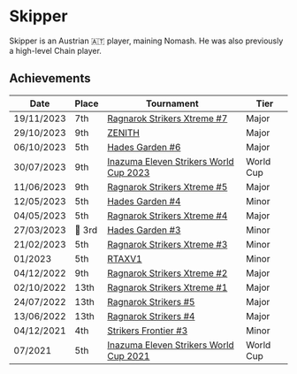 # Skipper

Skipper is an Austrian :austria: player, maining Nomash.
He was also previously a high-level Chain player. 

## Achievements

|Date|Place|Tournament|Tier|
|-|-|-|-|
| 19/11/2023 | 7th | [Ragnarok Strikers Xtreme #7](../../tournaments/ragna/ragnax7.md) | Major |
| 29/10/2023 | 9th | [ZENITH](../../tournaments/misc/zenith1.md) | Major |
| 06/10/2023 | 5th | [Hades Garden #6](../../tournaments/hg/hg6.md) | Major |
| 30/07/2023 | 9th | [Inazuma Eleven Strikers World Cup 2023](../../tournaments/worldcup23.md) | World Cup |
| 11/06/2023 | 9th | [Ragnarok Strikers Xtreme #5](../../tournaments/ragna/ragnax5.md) | Major |
| 12/05/2023 | 5th | [Hades Garden #4](../../tournaments/hg/hg4.md) | Minor |
| 04/05/2023 | 5th | [Ragnarok Strikers Xtreme #4](../../tournaments/ragna/ragnax4.md) | Major |
| 27/03/2023 |:3rd_place_medal: 3rd | [Hades Garden #3](../../tournaments/hg/hg3.md) | Minor |
| 21/02/2023 | 5th | [Ragnarok Strikers Xtreme #3](../../tournaments/ragna/ragnax3.md) | Minor |
| 01/2023 | 5th | [RTAXV1](../../tournaments/rtaxv/rtaxv1.md) | Minor |
| 04/12/2022 | 9th | [Ragnarok Strikers Xtreme #2](../../tournaments/ragna/ragnax2.md) | Major |
| 02/10/2022 | 13th | [Ragnarok Strikers Xtreme #1](../../tournaments/ragna/ragnax1.md) | Major |
| 24/07/2022 | 13th | [Ragnarok Strikers #5](../../tournaments/ragna/ragna5.md) | Major |
| 13/06/2022 | 13th | [Ragnarok Strikers #4](../../tournaments/ragna/ragna4.md) | Major |
| 04/12/2021 | 4th | [Strikers Frontier #3](../../tournaments/sf/sf3.md) | Minor |
| 07/2021 | 5th | [Inazuma Eleven Strikers World Cup 2021](../../tournaments/worldcup21.md) | World Cup |
